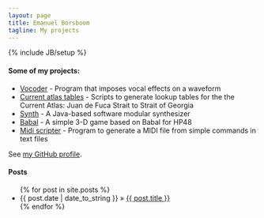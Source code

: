 ```yaml
---
layout: page
title: Emanuel Borsboom
tagline: My projects
---
```

{% include JB/setup %}

#### Some of my projects:

* [Vocoder](http://borsboom.github.io/vocoder) - Program that imposes vocal effects on a waveform
* [Current atlas tables](http://borsboom.github.io/current-atlas-tables) - Scripts to generate lookup tables for the the Current Atlas: Juan de Fuca Strait to Strait of Georgia 
* [Synth](http://borsboom.github.io/synth) - A Java-based software modular synthesizer
* [Babal](http://borsboom.github.io/babal) - A simple 3-D game based on Babal for HP48
* [Midi scripter](http://borsboom.github.io/midi-scripter) - Program to generate a MIDI file from simple commands in text files

See [my GitHub profile](https://github.com/borsboom).

#### Posts

<ul class="posts">
  {% for post in site.posts %}
    <li><span>{{ post.date | date_to_string }}</span> &raquo; <a href="{{ BASE_PATH }}{{ post.url }}">{{ post.title }}</a></li>
  {% endfor %}
</ul>
